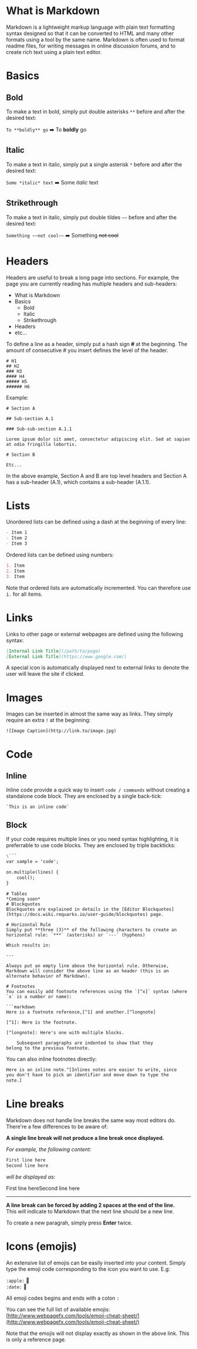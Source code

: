 <!-- TITLE: Markdown Syntax -->
<!-- SUBTITLE: Cheatsheet for the markdown syntax -->

# What is Markdown
Markdown is a lightweight markup language with plain text formatting syntax designed so that it can be converted to HTML and many other formats using a tool by the same name. Markdown is often used to format readme files, for writing messages in online discussion forums, and to create rich text using a plain text editor.

# Basics
## Bold
To make a text in bold, simply put double asterisks `**` before and after the desired text:

`To **boldly** go` :arrow_right: To **boldly** go

## Italic

To make a text in italic, simply put a single asterisk `*` before and after the desired text:

`Some *italic* text` :arrow_right: Some *italic* text

## Strikethrough

To make a text in italic, simply put double tildes `~~` before and after the desired text:

`Something ~~not cool~~` :arrow_right: Something ~~not cool~~

# Headers
Headers are useful to break a long page into sections. For example, the page you are currently reading has multiple headers and sub-headers:

- What is Markdown
- Basics
	- Bold
	- Italic
	- Strikethrough
- Headers
- etc...

To define a line as a header, simply put a hash sign **#** at the beginning. The amount of consecutive # you insert defines the level of the header.

```
# H1
## H2
### H3
#### H4
##### H5
###### H6
```

Example:

```
# Section A

## Sub-section A.1

### Sub-sub-section A.1.1

Lorem ipsum dolor sit amet, consectetur adipiscing elit. Sed at sapien at odio fringilla lobortis.

# Section B

Etc...
```

In the above example, Section A and B are top level headers and Section A has a sub-header (A.1), which contains a sub-header (A.1.1).

# Lists
Unordered lists can be defined using a dash at the beginning of every line:
```markdown
- Item 1
- Item 2
- Item 3
```

Ordered lists can be defined using numbers:
```markdown
1. Item
2. Item
3. Item
```

Note that ordered lists are automatically incremented. You can therefore use `1.` for all items.
# Links
Links to other page or external webpages are defined using the following syntax:

```markdown
[Internal Link Title](/path/to/page)
[External Link Title](https://www.google.com/)
```

A special icon is automatically displayed next to external links to denote the user will leave the site if clicked.
# Images
Images can be inserted in almost the same way as links. They simply require an extra `!` at the beginning:

```
![Image Caption](http://link.to/image.jpg)
```
# Code
## Inline
Inline code provide a quick way to insert `code / commands` without creating a standalone code block. They are enclosed by a single back-tick:

```
`This is an inline code`
```
## Block
If your code requires multiple lines or you need syntax highlighting, it is preferrable to use code blocks. They are enclosed by triple backticks:

```markdown
\```
var sample = 'code';

on.multiple(lines) {
	cool();
}
```
```
# Tables
*Coming soon*
# Blockquotes
Blockquotes are explained in details in the [Editor Blockquotes](https://docs.wiki.requarks.io/user-guide/blockquotes) page.

# Horizontal Rule
Simply put **three (3)** of the following characters to create an horizontal rule: `***` (asterisks) or `---` (hyphens)

Which results in:

---

Always put an empty line above the horizontal rule. Otherwise, Markdown will consider the above line as an header (this is an alternate behavior of Markdown).

# Footnotes
You can easily add footnote references using the `[^x]` syntax (where `x` is a number or name):

```markdown
Here is a footnote reference,[^1] and another.[^longnote]

[^1]: Here is the footnote.

[^longnote]: Here's one with multiple blocks.

    Subsequent paragraphs are indented to show that they
belong to the previous footnote.
```

You can also inline footnotes directly:

```markdown
Here is an inline note.^[Inlines notes are easier to write, since
you don't have to pick an identifier and move down to type the
note.]
```
# Line breaks
Markdown does not handle line breaks the same way most editors do. There're a few differences to be aware of:

**A single line break will not produce a line break once displayed.**

*For example, the following content:*

```markdown
First line here
Second line here
```

*will be displayed as:*

First line hereSecond line here

---

**A line break can be forced by adding 2 spaces at the end of the line.**  
This will indicate to Markdown that the next line should be a new line.

To create a new paragrah, simply press **Enter** twice.

# Icons (emojis)
An extensive list of emojis can be easily inserted into your content. Simply type the emoji code corresponding to the icon you want to use. E.g:

`:apple:` :apple:  
`:date:` :date:

All emoji codes begins and ends with a colon `:`

You can see the full list of available emojis: [http://www.webpagefx.com/tools/emoji-cheat-sheet/](http://www.webpagefx.com/tools/emoji-cheat-sheet/)

Note that the emojis will not display exactly as shown in the above link. This is only a reference page.